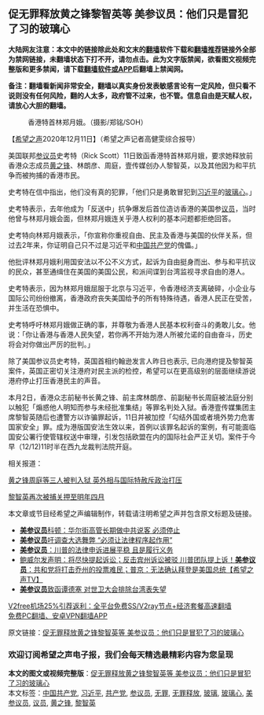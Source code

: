  <h2>促无罪释放黄之锋黎智英等 美参议员：他们只是冒犯了习的玻璃心</h2> <p class="notice"><b>大陆网友注意：本文中的链接除此处和文末的<a href="https://github.com/bannedbook/fanqiang" >翻墙</a>软件下载和<a href="https://github.com/killgcd/justmysocks/blob/master/README.md">翻墙推荐</a>链接外全部为禁网链接，未翻墙状态下打不开，请勿点击。此为文字版禁闻，欲看图文视频完整版和更多禁闻，请下载<a href="https://github.com/bannedbook/fanqiang">翻墙软件或APP</a>后翻墙上禁闻网。</p><p>备注：翻墙看新闻非常安全，翻墙以真实身份发表敏感言论有一定风险，但只看不说则没有任何风险，翻的人太多，政府管不过来，也不管。信息自由是天赋人权，请放心大胆的翻墙。</b></p>  <div class="entry"> <figure><figcaption>香港特首林郑月娥。（摄影/郑铭/SOH）</figcaption></figure> <p>【<span class='wp_keywordlink_affiliate'><a href="https://www.soundofhope.org" title="希望之声" target="_blank">希望之声</a></span>2020年12月11日】（希望之声记者高健雯综合报导）</p> <p>美国联邦<a href="https://www.bannedbook.org/bnews/tag/%e5%8f%82%e8%ae%ae%e5%91%98/" class="st_tag internal_tag" rel="tag" title="标签 参议员 下的日志">参议员</a>史考特（Rick Scott）11日致函香港特首林郑月娥，要求她释放前香港众志成员<a href="https://www.bannedbook.org/bnews/tag/%e9%bb%84%e4%b9%8b%e9%94%8b/" class="st_tag internal_tag" rel="tag" title="标签 黄之锋 下的日志">黄之锋</a>、林朗彦、周庭，壹传媒创办人黎智英，以及其他因为和平抗争而被拘捕的香港市民。</p> <p>史考特在信中指出，他们没有真的犯罪，「他们只是勇敢冒犯到<a href="https://www.bannedbook.org/bnews/tag/%e4%b9%a0%e8%bf%91%e5%b9%b3/" class="st_tag internal_tag" rel="tag" title="标签 习近平 下的日志">习近平</a>的<a href="https://www.bannedbook.org/bnews/tag/%E7%8E%BB%E7%92%83%E5%BF%83/" class="st_tag internal_tag" rel="tag" title="标签 玻璃心 下的日志">玻璃心</a>。」</p> <p>史考特表示，去年他成为「反送中」抗争爆发后首位造访香港的美国参<a href="https://www.bannedbook.org/bnews/tag/%e8%ae%ae%e5%91%98/" class="st_tag internal_tag" rel="tag" title="标签 议员 下的日志">议员</a>，当时他曾与林郑月娥会面，但林郑月娥连关乎港人权利的基本问题都拒绝回答。</p> <p>史考特向林郑月娥表示，「你宣称你重视自由、民主及香港与美国的伙伴关系，但过去2年来，你证明自己只不过是习近平和<span class='wp_keywordlink_affiliate'><a href="https://www.bannedbook.org/" title="中国" target="_blank">中国</a></span><a href="https://www.bannedbook.org/bnews/tag/%e5%85%b1%e4%ba%a7%e5%85%9a/" class="st_tag internal_tag" rel="tag" title="标签 共产党 下的日志">共产党</a>的傀儡。」</p>  <p>他批评林郑月娥利用国安法以不公不义方式，起诉为自由挺身而出、参与和平抗议的民众，甚至通缉住在美国的美国公民，和派间谍到台湾监视寻求自由的港人。</p> <p>史考特表示，因为林郑月娥屈服于北京与习近平，令香港经济支离破碎，小企业与国际公司纷纷撤离，香港政府丧失美国给予的所有特殊待遇，香港人民正在受苦，并生活在恐惧中。</p> <p>史考特呼吁林郑月娥做正确的事，并尊敬为香港人民基本权利奋斗的勇敢儿女。他说：「你让香港与香港人民失望，若你再不开始为港人所被允诺的自由奋斗，历史将会对你做出严厉的批判。」</p> <p>除了美国参议员史考特，英国首相约翰逊发言人昨日也表示, 已向港府提及黎智英案件，英国正密切关注港府对民主派的检控，希望可以在更高级别的层面继续游说港府停止打压香港民主的声音。</p> <p>本月2日，香港众志前秘书长黄之锋、前主席林朗彦、前副秘书长周庭被法庭分别以触犯「煽惑他人明知而参与未经批准集结」等罪名判处入狱。香港壹传媒集团主席黎智英随后也遭警方以诈骗罪起诉，11日并被加控「勾结外国或者境外势力危害国家安全」罪。成为港版国安法生效以来，首例以该罪名起诉的案例，有可能面临国安公署行使管辖权送中审理，引发包括欧盟在内的国际社会严正关切。案件于今早（12/12)11时半在西九龙裁判法院开庭。</p>  <p>相关报道：</p> <p><a href="https://www.soundofhope.org/post/449293">黄之锋周庭等三人被判入狱 英外相与国际特赦斥政治打压</a></p> <p><a href="https://www.soundofhope.org/post/449713">黎智英再次被捕关押至明年四月</a></p> <p>本文章或节目经希望之声编辑制作，转载请注明希望之声并包含原文标题及链接。</p> <ul class='op-related-articles' title='相关阅读'> <li><a href='https://www.bannedbook.org/bnews/comments/20201209/1444810.html' target='_blank'><b>美参议员</b>科顿：华尔街高管长期做中共说客 必须停止</a></li> <li><a href='https://www.bannedbook.org/bnews/comments/20201208/1443812.html' target='_blank'><b>美参议员</b>吁调查大选舞弊 “必须让法律程序起作用”</a></li> <li><a href='https://www.bannedbook.org/bnews/comments/20201124/1436041.html' target='_blank'><b>美参议员</b>：川普的法律申诉进展平稳 且是履行义务</a></li> <li><a href='https://www.bannedbook.org/bnews/cbnews/20201123/1435756.html' target='_blank'>鲍威尔发声明：将尽快提起诉讼；反击宾州诉讼被驳 川普团队提上诉！<b>美参议员</b>：共和党将打击乔州的投票难民；普京：无法确认拜登是美国总统【希望之声TV】</a></li> <li><a href='https://www.bannedbook.org/bnews/headline/20201121/1434407.html' target='_blank'><b>美参议员</b>致函谭德塞 对世卫大会排除台湾表失望</a></li> </ul> <p class="texttj"> <a href="https://www.bannedbook.org/forum23/topic22702.html" target="_blank">V2free机场25%引荐返利：全平台免费SS/V2ray节点+经济套餐高速翻墙</a><br/> <a href="https://github.com/bannedbook/fanqiang/wiki/%E7%A6%81%E9%97%BB%E7%BD%91%E5%AE%89%E5%8D%93%E7%BF%BB%E5%A2%99%E6%96%B0%E9%97%BBAPP" target="_blank">免费PC翻墙、安卓VPN翻墙APP</a></p><p>原文链接：<a class="src_link"  href="https://www.soundofhope.org/post/452830" target="_blank">促无罪释放黄之锋黎智英等 美参议员：他们只是冒犯了习的玻璃心</a></p>  <h3>欢迎订阅希望之声电子报，我们会每天精选最精彩内容为您呈现</h3> </p><a name='sharetosocial'></a>       <div><b>本文的图文或视频完整版</b>：<a href='https://www.bannedbook.org/bnews/comments/20201212/1446350.html'>促无罪释放黄之锋黎智英等 美参议员：他们只是冒犯了习的玻璃心</a></div>  </div><!--END ENTRY--> <div class="postfooter"> <div>本文标签：<a href="https://www.bannedbook.org/bnews/tag/%e4%b8%ad%e5%9b%bd%e5%85%b1%e4%ba%a7%e5%85%9a/" rel="tag">中国共产党</a>, <a href="https://www.bannedbook.org/bnews/tag/%e4%b9%a0%e8%bf%91%e5%b9%b3/" rel="tag">习近平</a>, <a href="https://www.bannedbook.org/bnews/tag/%e5%85%b1%e4%ba%a7%e5%85%9a/" rel="tag">共产党</a>, <a href="https://www.bannedbook.org/bnews/tag/%e5%8f%82%e8%ae%ae%e5%91%98/" rel="tag">参议员</a>, <a href="https://www.bannedbook.org/bnews/tag/%E6%97%A0%E7%BD%AA/" rel="tag">无罪</a>, <a href="https://www.bannedbook.org/bnews/tag/%E6%97%A0%E7%BD%AA%E9%87%8A%E6%94%BE/" rel="tag">无罪释放</a>, <a href="https://www.bannedbook.org/bnews/tag/%E7%8E%BB%E7%92%83/" rel="tag">玻璃</a>, <a href="https://www.bannedbook.org/bnews/tag/%E7%8E%BB%E7%92%83%E5%BF%83/" rel="tag">玻璃心</a>, <a href="https://www.bannedbook.org/bnews/tag/%E7%BE%8E%E5%8F%82%E8%AE%AE%E5%91%98/" rel="tag">美参议员</a>, <a href="https://www.bannedbook.org/bnews/tag/%e8%ae%ae%e5%91%98/" rel="tag">议员</a>, <a href="https://www.bannedbook.org/bnews/tag/%e9%bb%84%e4%b9%8b%e9%94%8b/" rel="tag">黄之锋</a>, <a href="https://www.bannedbook.org/bnews/tag/%e9%bb%8e%e6%99%ba%e8%8b%b1/" rel="tag">黎智英</a></div>  </div><!--END POSTFOOTER--> 